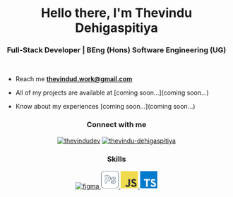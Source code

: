 <h1 align="center">Hello there, I'm Thevindu Dehigaspitiya</h1>
<h3 align="center">Full-Stack Developer | BEng (Hons) Software Engineering (UG)</h3>
<br/>
  
- Reach me **thevindud.work@gmail.com**

- All of my projects are available at [coming soon...](coming soon...)

- Know about my experiences [coming soon...](coming soon...)


<h3 align="center">Connect with me</h3>
<p align="center">
<a href="https://twitter.com/thevindudev" target="_blank"><img align="center" src="https://raw.githubusercontent.com/rahuldkjain/github-profile-readme-generator/master/src/images/icons/Social/twitter.svg" alt="thevindudev" height="30" width="40" /></a>
<a href="https://linkedin.com/in/thevindu-dehigaspitiya" target="_blank"><img align="center" src="https://raw.githubusercontent.com/rahuldkjain/github-profile-readme-generator/master/src/images/icons/Social/linked-in-alt.svg" alt="thevindu-dehigaspitiya" height="30" width="40" /></a>
</p>

<h3 align="center">Skills</h3>
<p align="center"> <a href="https://www.figma.com/" target="_blank" rel="noreferrer"> <img src="https://www.vectorlogo.zone/logos/figma/figma-icon.svg" alt="figma" width="40" height="40"/> </a> <a href="https://www.photoshop.com/en" target="_blank" rel="noreferrer"> <img src="https://raw.githubusercontent.com/devicons/devicon/master/icons/photoshop/photoshop-line.svg" alt="photoshop" width="40" height="40"/> </a> <a href="https://developer.mozilla.org/en-US/docs/Web/JavaScript" target="_blank" rel="noreferrer"> <img src="https://raw.githubusercontent.com/devicons/devicon/master/icons/javascript/javascript-original.svg" alt="javascript" width="40" height="40"/> </a> <a href="https://www.typescriptlang.org/" target="_blank" rel="noreferrer"> <img src="https://raw.githubusercontent.com/devicons/devicon/master/icons/typescript/typescript-original.svg" alt="typescript" width="40" height="40"/> </a> </p>

